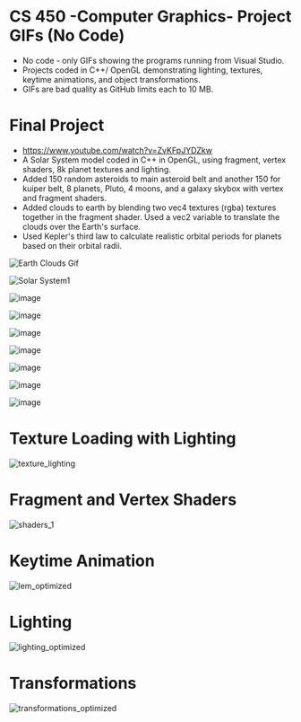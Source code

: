 # CS 450 -Computer Graphics- Project GIFs (No Code)

- No code - only GIFs showing the programs running from Visual Studio.
- Projects coded in C++/ OpenGL demonstrating lighting, textures, keytime animations, and object transformations.
- GIFs are bad quality as GitHub limits each to 10 MB.

# Final Project

- https://www.youtube.com/watch?v=ZvKFpJYDZkw
- A Solar System model coded in C++ in OpenGL, using fragment, vertex shaders, 8k planet textures and lighting. 
- Added 150 random asteroids to main asteroid belt and another 150 for kuiper belt, 8 planets, Pluto, 4 moons, and a galaxy skybox with vertex and fragment shaders.
- Added clouds to earth by blending two vec4 textures (rgba) textures together in the fragment shader.  Used a vec2 variable to translate the clouds over the Earth's surface.
- Used Kepler's third law to calculate realistic orbital periods for planets based on their orbital radii.


![Earth Clouds Gif](https://github.com/Mike11199/GIFs/blob/main/EarthClouds_%20new.gif)

![Solar System1](https://github.com/Mike11199/CS-450-Computer-Graphics-GIFs/assets/91037796/65cbd665-51e0-4e54-9e95-4cfef91b79a0)


![image](https://github.com/Mike11199/CS-450-Computer-Graphics-GIFs/assets/91037796/37a09f28-514f-495c-9836-3bfc32f3280e)

![image](https://github.com/Mike11199/CS-450-Computer-Graphics-GIFs/assets/91037796/70d05c0e-7198-4896-874f-a4a3d15aca74)

![image](https://github.com/Mike11199/CS-450-Computer-Graphics-GIFs/assets/91037796/29b3d8fc-bcce-4296-9e6f-62c1885e053b)

![image](https://github.com/Mike11199/CS-450-Computer-Graphics-GIFs/assets/91037796/02c56eb5-5c52-43fd-bc60-815185140b14)

![image](https://github.com/Mike11199/CS-450-Computer-Graphics-GIFs/assets/91037796/af3c0d45-f118-425a-87de-44488082955e)

![image](https://github.com/Mike11199/CS-450-Computer-Graphics-GIFs/assets/91037796/34f82490-1742-4818-9d54-9e3f0ac901c9)

![image](https://github.com/Mike11199/CS-450-OpenGL-Computer-Graphics-GIFs/assets/91037796/54be4298-9f61-417b-91fb-7e81621cb13c)



# Texture Loading with Lighting

![texture_lighting](https://github.com/Mike11199/CS-450-Computer-Graphics-GIFs/assets/91037796/118ba57c-72a7-4004-9a2d-0b452cfa00ec)

# Fragment and Vertex Shaders 

![shaders_1](https://github.com/Mike11199/CS-450-Computer-Graphics-GIFs/assets/91037796/4a4800da-f2de-4776-aa9d-0db7a82238a5)

# Keytime Animation

![lem_optimized](https://github.com/Mike11199/CS-450-Computer-Graphics-GIFs/assets/91037796/c199646d-5dd0-4fcb-95c4-cd13c69545b7)

# Lighting

![lighting_optimized](https://github.com/Mike11199/CS-450-Computer-Graphics-GIFs/assets/91037796/a49ef7c9-48d3-4bd6-88fe-017aaa363d41)

# Transformations

![transformations_optimized](https://github.com/Mike11199/CS-450-Computer-Graphics-GIFs/assets/91037796/a19d6a65-18db-4808-824b-0651cf94e79e)
